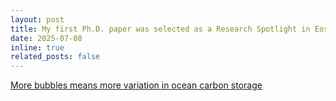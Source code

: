 ```yaml
---
layout: post
title: My first Ph.D. paper was selected as a Research Spotlight in Eos
date: 2025-07-08 
inline: true
related_posts: false
---
```


[More bubbles means more variation in ocean carbon storage](https://eos.org/research-spotlights/more-bubbles-means-more-variation-in-ocean-carbon-storage)


